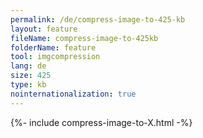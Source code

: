 ```yaml
---
permalink: /de/compress-image-to-425-kb
layout: feature
fileName: compress-image-to-425kb
folderName: feature
tool: imgcompression
lang: de
size: 425
type: kb
nointernationalization: true
---
```

{%- include compress-image-to-X.html -%}
      